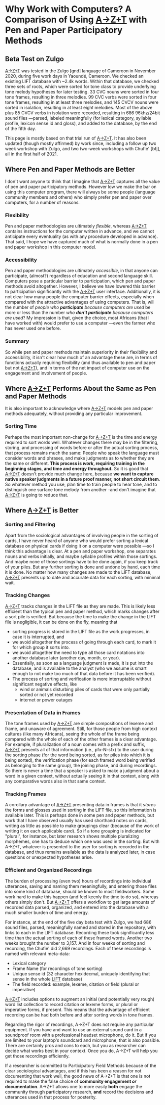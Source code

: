 # Why Work with Computers? A Comparison of Using [A→Z+T](https://github.com/kent-rasmussen/azt) with Pen and Paper Participatory Methods
## Beta Test on Zulgo
[A→Z+T](https://github.com/kent-rasmussen/azt) was tested in the Zulgo [gnd] language of Cameroon in November 2020, during five work days in Yaoundé, Cameroon. We checked an existing LIFT database with ~2.4k words. Within that database, we checked three sets of roots, which were sorted for tone class to provide underlying tone melody hypotheses for later testing. 33 CVC nouns were sorted in four tone frames, resulting in three melodies. 99 CVC verbs were sorted in four tone frames, resulting in at least three melodies, and 145 CVCV nouns were sorted in isolation, resulting in at least eight melodies. Most of the above plus 85 CVCV verbs in isolation were recorded, resulting in 686 96khz/24bit sound files —parsed, labeled meaningfully (for lexical category, syllable profile, lexicon sense id and gloss), and added to the database, by the end of the fifth day.

This page is mostly based on that trial run of [A→Z+T](https://github.com/kent-rasmussen/azt). It has also been updated (though mostly affirmed) by work since, including a follow up two week workshop with Zulgo, and two two-week workshops with Chufie' [bfj], all in the first half of 2021.

## Where Pen and Paper Methods are Better
I don't want anyone to think that I imagine that [A→Z+T](https://github.com/kent-rasmussen/azt) captures all the value of pen and paper participatory methods. However low we make the bar on using this computer program, there will always be some people (language community members and others) who simply prefer pen and paper over computers, for a number of reasons.

### Flexibility
Pen and paper methodologies are ultimately *flexible*, whereas [A→Z+T](https://github.com/kent-rasmussen/azt) contains instructions for the computer written in advance, and we cannot anticipate every eventuality (as with any procedure developed in advance). That said, I hope we have captured much of what is normally done in a pen and paper workshop in this computer model.

### Accessibility
Pen and paper methodologies are ultimately *accessible*, in that anyone can participate, (almost?) regardless of education and second language skill. Computers pose a particular barrier to participation, which pen and paper methods avoid altogether. However, I believe we have lowered this barrier to participation significantly with the [A→Z+T](https://github.com/kent-rasmussen/azt) user interface. Additionally, it is not clear how many people the computer barrier effects, especially when compared with the attractive advantages of using computers. That is, will the number of _people who **participate** because computers are used_ be more or less than the number _who **don't participate** because computers are used_? My impression is that, given the choice, most Africans (that I have worked with) would prefer to use a computer —even the farmer who has never used one before.

### Summary
So while pen and paper methods maintain superiority in their flexibility and accessibility, it isn't clear how much of an advantage these are, in terms of functions actually requiring flexibility (and thus available to pen and paper but not [A→Z+T](https://github.com/kent-rasmussen/azt)), and in terms of the net impact of computer use on the engagement and involvement of people.

## Where [A→Z+T](https://github.com/kent-rasmussen/azt) Performs About the Same as Pen and Paper Methods
It is also important to acknowledge where [A→Z+T](https://github.com/kent-rasmussen/azt) models pen and paper methods adequately, without providing any particular improvement.

### Sorting Time
Perhaps the most important non-change for [A→Z+T](https://github.com/kent-rasmussen/azt) is the time and energy required to sort words well. Whatever changes there may be in the filtering, storing, and processing of words before or after the actual sorting process, that process remains much the same: People who speak the language must consider words and phrases, and make judgments as to whether they are the same or different. **This process is *work*, requiring training in the beginning stages, and time and energy throughout.** So it is good that [A→Z+T](https://github.com/kent-rasmussen/azt) doesn't provide much change here, because **we want to capture native speaker judgments in a future proof manner, not short circuit them**. So whatever method you use, plan time to train people to hear tone, and to distinguish one surface tone melody from another –and don't imagine that [A→Z+T](https://github.com/kent-rasmussen/azt) is going to reduce that.

## Where [A→Z+T](https://github.com/kent-rasmussen/azt) is Better
### Sorting and Filtering
Apart from the sociological advantages of involving people in the sorting of cards, I have never heard of anyone who would prefer sorting a lexical database on physical cards if doing it on a computer were possible —so I think this advantage is clear. At a pen and paper workshop, one separates nouns and verbs initially, and maybe syllable profiles within those sortings. And maybe none of those sortings have to be done again, if you keep track of your piles. But any further sorting is done and undone by hand, each time it is done. No matter how many changes are made to the LIFT database, [A→Z+T](https://github.com/kent-rasmussen/azt) presents up to date and accurate data for each sorting, with minimal wait.

### Tracking Changes
[A→Z+T](https://github.com/kent-rasmussen/azt) tracks changes in the LIFT file as they are made. This is likely less efficient than the typical pen and paper method, which marks changes after a sort pile is verified. But because the time to make the change in the LIFT file is negligible, it can be done on the fly, meaning that

- sorting progress is stored in the LIFT file as the work progresses, in case it is interrupted, and
- we avoid altogether the process of going through each card, to mark it for which group it sorts into.
- we avoid altogether the need to type all those card notations into another database later (another day, month, or year).
- Essentially, as soon as a language judgment is made, it is put into the database, and is available to the analyst (who we assume is smart enough to not make too much of that data before it has been verified).
- The process of sorting and verification is more interruptable without significant negative effects, like
    - wind or animals disturbing piles of cards that were only partially sorted or not yet recorded
    - internet or power outages

### Presentation of Data in Frames
The tone frames used by [A→Z+T](https://github.com/kent-rasmussen/azt) are simple compositions of lexeme and frame, and unaware of agreement. Still, for those people from high context cultures (like many Africans), seeing the whole of the frame being compared with the whole of each of the other frames is a clear advantage. For example, if pluralization of a noun comes with a prefix and suffix, [A→Z+T](https://github.com/kent-rasmussen/azt) presents all of that information (i.e., pfx-N-sfx) to the user during the sorting phase (for the word being sorted, as for piles into which it is being sorted), the verification phase (for each framed word being verified as belonging to the same group), the joining phase, and during recordings. So there is never a time that a speaker is asked to make a judgment about a word in a given context, without actually seeing it in that context, along with any comparative words also in that same context.

### Tracking Frames
A corollary advantage of [A→Z+T](https://github.com/kent-rasmussen/azt) presenting data in frames is that it *stores* the forms and glosses used in sorting in the LIFT file, so this information is available later. This is perhaps done in some pen and paper methods, but work that I have observed usually has used shorthand notes on cards, writing as little as possible to make groupings clear (because of the work of writing it on each applicable card). So if a tone grouping is indicated for "plural", for instance, but later research shows multiple pluralizing morphemes, one has to deduce which one was used in the sorting. But with A→Z+T, whatever is presented to the user for sorting is recorded in the database, and thus remains available as the data is analyzed later, in case questions or unexpected hypotheses arise.

### Efficient and Organized Recordings
The burden of processing (even two) hours of recordings into individual utterances, saving and naming them meaningfully, and entering those files into some kind of database, should be known to most fieldworkers. Some work hard to make this happen (and feel keenly the time to do so), whereas others simply don't. But [A→Z+T](https://github.com/kent-rasmussen/azt) offers a workflow to get large amounts of recorded data parsed, organized, and entered into the database with a much smaller burden of time and energy.

For instance, at the end of the five day beta test with Zulgo, we had 686 sound files, parsed, meaningfully named and stored in the repository, with links to each in the LIFT database. Recording these took significantly less time than the actual sorting of each of these framed words. Another two weeks brought the number to 3,157. And in four weeks of sorting and recording, the Chufie' did 2,669 recordings. Each of these recordings is named with relevant meta-data:
- Lexical category
- Frame Name (for recordings of tone sorting)
- Unique sense id (32 character hexidecmal, uniquely identifying that sense in the whole [LIFT](https://code.google.com/archive/p/lift-standard/) database)
- The field recorded: example, lexeme, citation or field (plural or imperative)

[A→Z+T](https://github.com/kent-rasmussen/azt) includes options to augment an initial (and potentially very rough) word list collection to record citation or lexeme forms, or plural or imperative forms, if present. This means that the advantage of efficient recording can be had both before and after sorting words in tone frames.

Regarding the rigor of recordings, A→Z+T does not require any particular equipment. If you have and want to use an external sound card in a soundproof room with a professional headset microphone, do it. But if you are limited to your laptop's soundcard and microphone, that is also possible. There are certainly pros and cons to each, but you as researcher can decide what works best in your context. Once you do, A→Z+T will help you get those recordings efficiently.

If a researcher is committed to Participatory Field Methods because of the clear sociological advantages, and if this has been a reason for not documenting that work well, the good news of A→Z+T is that one is not required to make the false choice of **community engagement *or* documentation**. A→Z+T allows one to more easily **both** engage the community through participatory research, **and** record the decisions and utterances used in that process for posterity.

